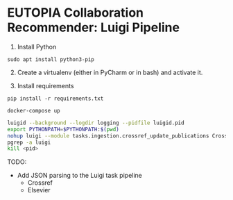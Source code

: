 # EUTOPIA Collaboration Recommender: Luigi Pipeline

1. Install Python

```
sudo apt install python3-pip
```

2. Create a virtualenv (either in PyCharm or in bash) and activate it.

3. Install requirements

```
pip install -r requirements.txt
```

```
docker-compose up
```

```bash
luigid --background --logdir logging --pidfile luigid.pid
export PYTHONPATH=$PYTHONPATH:$(pwd)
nohup luigi --module tasks.ingestion.crossref_update_publications CrossrefUpdatePublicationsTask --updated-date-start "2024-01-01" --updated-date-end "2024-11-30" --scheduler-host localhost --scheduler-port 8082  > /dev/null 2>&1 &
pgrep -a luigi
kill <pid>
```

TODO:

- Add JSON parsing to the Luigi task pipeline
    - Crossref
    - Elsevier
